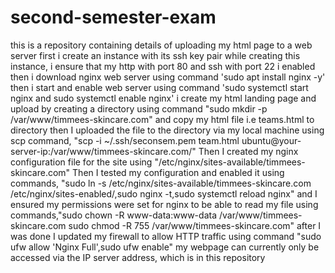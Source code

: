 # second-semester-exam
this is a repository containing details of uploading my html page to a web server
first i create an instance with its ssh key pair
while creating this instance, i ensure that my http with port 80 and ssh with port 22 i enabled
then i download nginx web server using command 'sudo apt install nginx -y'
then i start and enable web server using command 'sudo systemctl start nginx and sudo systemctl enable nginx'
i create my html landing page and upload by creating a directory using command "sudo mkdir -p /var/www/timmees-skincare.com"
and copy my html file i.e teams.html to directory 
then I uploaded the file to the directory via my local machine using scp command, "scp -i ~/.ssh/seconsem.pem team.html ubuntu@your-server-ip:/var/www/timmees-skincare.com/"
Then I created my nginx configuration file for the site using "/etc/nginx/sites-available/timmees-skincare.com" 
Then I tested my configuration and enabled it using commands,
"sudo ln -s /etc/nginx/sites-available/timmees-skincare.com /etc/nginx/sites-enabled/,sudo nginx -t,sudo systemctl reload nginx"
and I ensured my permissions were set for nginx to be able to read my file using commands,"sudo chown -R www-data:www-data /var/www/timmees-skincare.com
sudo chmod -R 755 /var/www/timmees-skincare.com"
after I was done I updated my firewall to allow HTTP traffic using command "sudo ufw allow 'Nginx Full',sudo ufw enable"
my webpage can currently only be accessed via the IP server address, which is in this repository 
